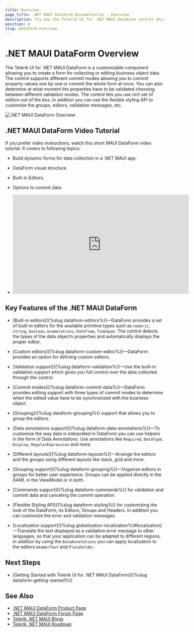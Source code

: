 ```yaml
---
title: Overview
page_title: .NET MAUI DataForm Documentation - Overview
description: Try now the Telerik UI for .NET MAUI DataForm control which allows you to create a form for collecting or editing business object data.
position: 0
slug: dataform-overview
---
```


# .NET MAUI DataForm Overview

The Telerik UI for .NET MAUI DataForm is a customizable component allowing you to create a form for collecting or editing business object data. The control supports different commit modes allowing you to commit property values one by one or commit the whole form at once. You can also determine at what moment the properties have to be validated choosing between different validation modes. The control lets you use rich set of editors out of the box. In addition you can use the flexible styling API to customize the groups, editors, validation messages, etc. 

![.NET MAUI DataForm Overview](images/dataform-overview.png)

## .NET MAUI DataForm Video Tutorial

If you prefer video instructions, watch this short MAUI DataForm video tutorial. It covers to following topics:
* Build dynamic forms for data collection in a .NET MAUI app.
* DataForm visual structure.
* Built-in Editors.
* Options to commit data.

* <iframe width="560" height="315" src="https://www.youtube.com/embed/FACbowe4Klg?si=pZmy1yAGIe04j43D" title="Working with DataForm in Telerik UI for .NET MAUI: Setup, Editors, and Commit Modes" frameborder="0" allow="accelerometer; autoplay; clipboard-write; encrypted-media; gyroscope; picture-in-picture; web-share" referrerpolicy="strict-origin-when-cross-origin" allowfullscreen></iframe>

## Key Features of the .NET MAUI DataForm

* [Built-in editors]({%slug dataform-editors%})&mdash;DataForm provides a set of built-in editors for the available primitive types such as `numeric`, `string`, `boolean`, `enumerations`, `DateTime`, `TimeSpan`. The control detects the types of the data object’s properties and automatically displays the proper editor.  

* [Custom editors]({%slug dataform-custom-editor%})&mdash;DataForm provides an option for defining custom editors.  

* [Validation support]({%slug dataform-validation%})&mdash;Use the built-in validation support which gives you full control over the data collected through the control.

* [Commit modes]({%slug dataform-commit-data%})&mdash;DataForm provides editing support with three types of commit modes to determine when the edited value have to be synchronized with the business object.

* [Grouping]({%slug dataform-grouping%}) support that allows you to group the editors.

* [Data annotations support]({%slug dataform-data-annotations%})&mdash;To customize the way data is interpreted in DataForm you can use helpers in the form of Data Annotations. Use annotations like `Required`, `DataType`, `Display`, `RegularExpression` and more.

* [Different layouts]({%slug dataform-layouts%})&mdash;Arrange the editors and the groups using different layouts like stack, grid and more.

* [Grouping support]({%slug dataform-grouping%})&mdash;Organize editors in groups for better user experience. Groups can be applied directly in the XAMl, in the ViewModel or in both. 

* [Commands support]({%slug dataform-commands%}) for validation and commit data and canceling the commit operation.

* [Flexible Styling API]({%slug dataform-styling%}) for customizing the look of the DataForm, its Editors, Groups and Headers. In addition you can customize the error and validation messages.

* [Localization support]({%slug globalization-localization%}#localization)&mdash;Translate the text displayed as a validation error message to other languages, so that your application can be adapted to different regions. In addition by using the `DataAnnotations` you can apply localization to the editors `HeaderText` and `Placeholder`.

## Next Steps

- [Getting Started with Telerik UI for .NET MAUI DataForm]({%slug dataform-getting-started%})

## See Also

- [.NET MAUI DataForm Product Page](https://www.telerik.com/maui-ui/dataform)
- [.NET MAUI DataForm Forum Page](https://www.telerik.com/forums/maui?tagId=1979)
- [Telerik .NET MAUI Blogs](https://www.telerik.com/blogs/mobile-net-maui)
- [Telerik .NET MAUI Roadmap](https://www.telerik.com/support/whats-new/maui-ui/roadmap)

